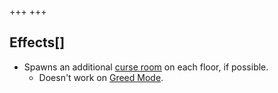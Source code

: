 +++
+++

Effects[]
---------


* Spawns an additional [curse room](/wiki/Curse_room "Curse room") on each floor, if possible.
	+ Doesn't work on [Greed Mode](/wiki/Greed_Mode "Greed Mode").


